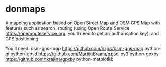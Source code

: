 # donmaps

A mapping application based on Open Street Map and OSM GPS Map with features such as search, routing (using Open Route Service https://openrouteservice.org; you'll need to get an authorisation key), and GPS positioning.

You'll need:
osm-gps-map https://github.com/nzjrs/osm-gps-map
python-gi
python-gpsd https://github.com/MartijnBraam/gpsd-py3
python-gpxpy https://github.com/tkrajina/gpxpy
python-matplotlib
